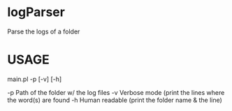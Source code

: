 # logParser
Parse the logs of a folder

# USAGE

main.pl -p <Path of the folder> [-v] [-h]

-p Path of the folder w/ the log files
-v Verbose mode (print the lines where the word(s) are found
-h Human readable (print the folder name & the line)


